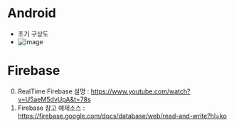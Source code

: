 # Android

- 초기 구상도
- ![image](https://user-images.githubusercontent.com/29484377/126171943-850c0263-bede-4fbd-a3f9-009013226e44.png)



# Firebase

0. RealTime Firebase 설명 : https://www.youtube.com/watch?v=U5aeM5dvUpA&t=78s
1. Firebase 참고 예제소스 : https://firebase.google.com/docs/database/web/read-and-write?hl=ko

